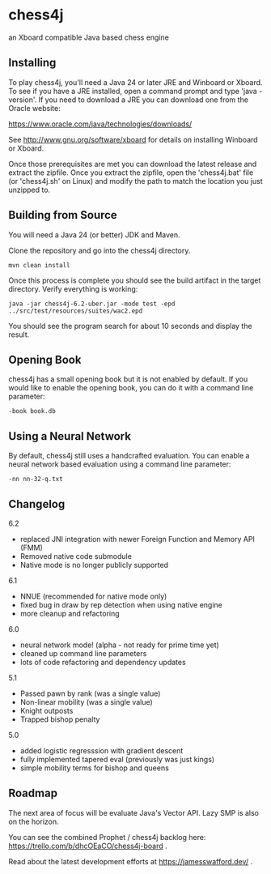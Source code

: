 # chess4j

an Xboard compatible Java based chess engine

## Installing

To play chess4j, you'll need a Java 24 or later JRE and Winboard or Xboard.  To see if you have a JRE installed, open a command prompt and type 'java -version'.  If you need to download a JRE you can download one from the Oracle website:

https://www.oracle.com/java/technologies/downloads/

See http://www.gnu.org/software/xboard for details on installing Winboard or Xboard.

Once those prerequisites are met you can download the latest release and extract the zipfile.  Once you extract the zipfile, open the 'chess4j.bat' file (or 'chess4j.sh' on Linux) and modify the path to match the location you just unzipped to.

## Building from Source

You will need a Java 24 (or better) JDK and Maven.

Clone the repository and go into the chess4j directory.
 
 ```mvn clean install```  

Once this process is complete you should see the build artifact in the target directory.  Verify everything is working:

```java -jar chess4j-6.2-uber.jar -mode test -epd ../src/test/resources/suites/wac2.epd```

You should see the program search for about 10 seconds and display the result.  


## Opening Book

chess4j has a small opening book but it is not enabled by default.  If you would like to enable the opening book, you can do it with a command line parameter:

```-book book.db```

## Using a Neural Network

By default, chess4j still uses a handcrafted evaluation. You can enable a neural network based evaluation using a command line parameter:

```-nn nn-32-q.txt```

## Changelog

6.2
* replaced JNI integration with newer Foreign Function and Memory API (FMM)
* Removed native code submodule
* Native mode is no longer publicly supported

6.1
* NNUE (recommended for native mode only)
* fixed bug in draw by rep detection when using native engine
* more cleanup and refactoring

6.0
* neural network mode! (alpha - not ready for prime time yet)
* cleaned up command line parameters
* lots of code refactoring and dependency updates

5.1
* Passed pawn by rank (was a single value)
* Non-linear mobility (was a single value)
* Knight outposts
* Trapped bishop penalty


5.0 
* added logistic regresssion with gradient descent
* fully implemented tapered eval (previously was just kings)
* simple mobility terms for bishop and queens

## Roadmap

The next area of focus will be evaluate Java's Vector API.  Lazy SMP is also on the horizon. 

You can see the combined Prophet / chess4j backlog here: https://trello.com/b/dhcOEaCO/chess4j-board .

Read about the latest development efforts at https://jamesswafford.dev/ .
